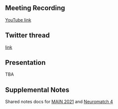 ## Meeting Recording

[YouTube link](---)

## Twitter thread

[link](---)

## Presentation

TBA

## Supplemental Notes

Shared notes docs for [MAIN 2021]() and [Neuromatch 4]()
